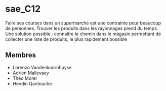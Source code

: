 # sae_C12
Faire ses courses dans un supermarché est une contrainte pour beaucoup de personnes. Trouver les produits dans les rayonnages prend du temps. Une solution possible : connaître le chemin dans le magasin permettant de collecter une liste de produits, le plus rapidement possible

## Membres
- Lorenzo Vandenkoornhuyse
- Adrien Mallevaey
- Théo Morel
- Hendin Qantouche
